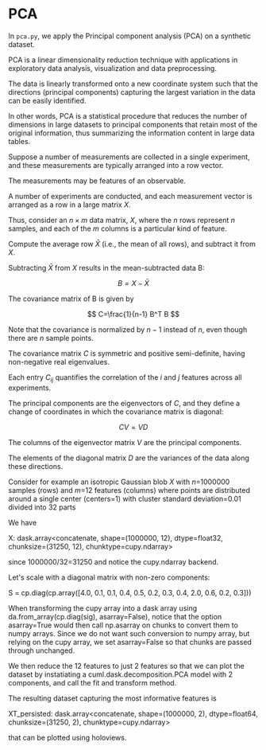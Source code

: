 # PCA

In `pca.py`, we apply the Principal component analysis (PCA) on a synthetic dataset.

PCA is a linear dimensionality reduction technique with applications in exploratory data analysis, visualization and data preprocessing.

The data is linearly transformed onto a new coordinate system such that the directions (principal components) capturing the largest variation in the data can be easily identified. 

In other words, PCA is a statistical procedure that reduces the number of dimensions in large datasets to principal components that retain most of the original information, thus summarizing the information content in large data tables.


Suppose a number of measurements are collected in a single experiment, and these measurements are typically arranged into a row vector.

The measurements may be features of an observable.
 
A number of experiments are conducted, and each measurement vector is arranged as a row in a large matrix $X$.

Thus, consider an $n\times m$ data matrix, $X$, where the $n$ rows represent $n$ samples, and each of the $m$ columns is a particular kind of feature.

Compute the average row  $\bar{X}$ (i.e., the mean of all rows), and subtract it from $X$. 

Subtracting $\bar{X}$ from $X$ results in the mean-subtracted data B:

$$ B=X-\bar{X} $$

The covariance matrix of B is given by

$$ C=\frac{1}{n-1} B^T B $$

Note that the covariance is normalized by $n-1$ instead of $n$, even though there are $n$ sample points. 

The covariance matrix $C$ is symmetric and positive semi-definite, having non-negative real eigenvalues. 

Each entry $C_{ij}$ quantifies the correlation of the $i$ and $j$ features across all experiments.

The principal components are the eigenvectors of $C$, and they define a change of coordinates in which the covariance matrix is diagonal:

$$ CV= VD $$

The columns of the eigenvector matrix $V$ are the principal components. 

The elements of the diagonal matrix $D$ are the variances of the data along these directions.

Consider for example an isotropic Gaussian blob $X$ with $n$=1000000 samples (rows) and $m$=12 features (columns) where points are distributed around a single center (centers=1) with cluster standard deviation=0.01 divided into 32 parts 

We have

X:
 dask.array<concatenate, shape=(1000000, 12), dtype=float32, chunksize=(31250, 12), chunktype=cupy.ndarray>

since 1000000/32=31250 and notice the cupy.ndarray backend.

Let's scale with a diagonal matrix with non-zero components:

S = cp.diag(cp.array([4.0, 0.1, 0.1, 0.4, 0.5, 0.2, 0.3, 0.4, 2.0, 0.6, 0.2, 0.3]))

When transforming the cupy array into a dask array using da.from_array(cp.diag(sig), asarray=False), notice that the option asarray=True would then call np.asarray on chunks to convert them to numpy arrays. Since we do not want such conversion to numpy array, but relying on the cupy array, we set asarray=False so that chunks are passed through unchanged.

We then reduce the 12 features to just 2 features so that we can plot the dataset by instatiating a cuml.dask.decomposition.PCA model with 2 components, and call the fit and transform method.

The resulting dataset capturing the most informative features is 

XT\_persisted:
 dask.array<concatenate, shape=(1000000, 2), dtype=float64, chunksize=(31250, 2), chunktype=cupy.ndarray>

that can be plotted using holoviews. 
 



